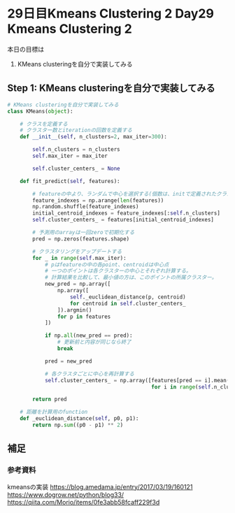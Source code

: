 # 29日目Kmeans Clustering 2 Day29 Kmeans Clustering 2

本日の目標は
1. KMeans clusteringを自分で実装してみる

## Step 1: KMeans clusteringを自分で実装してみる

```python
# KMeans clusteringを自分で実装してみる
class KMeans(object):

    # クラスを定義する
    # クラスター数とiterationの回数を定義する
    def __init__(self, n_clusters=2, max_iter=300):

        self.n_clusters = n_clusters
        self.max_iter = max_iter

        self.cluster_centers_ = None

    def fit_predict(self, features):

        # featureの中より、ランダムで中心を選択する(個数は、initで定義されたクラスタ数)
        feature_indexes = np.arange(len(features))
        np.random.shuffle(feature_indexes)
        initial_centroid_indexes = feature_indexes[:self.n_clusters]
        self.cluster_centers_ = features[initial_centroid_indexes]

        # 予測用のarrayは一回zeroで初期化する
        pred = np.zeros(features.shape)

        # クラスタリングをアップデートする
        for _ in range(self.max_iter):
            # pはfeatureの中の各point、centroidは中心点
            # 一つのポイントは各クラスターの中心とそれぞれ計算する。
            # 計算結果を比較して、最小値の方は、このポイントの所属クラスター。
            new_pred = np.array([
                np.array([
                    self._euclidean_distance(p, centroid)
                    for centroid in self.cluster_centers_
                ]).argmin()
                for p in features
            ])

            if np.all(new_pred == pred):
                # 更新前と内容が同じなら終了
                break

            pred = new_pred

            # 各クラスタごとに中心を再計算する
            self.cluster_centers_ = np.array([features[pred == i].mean(axis=0)
                                              for i in range(self.n_clusters)])

        return pred

    # 距離を計算用のfunction
    def _euclidean_distance(self, p0, p1):
        return np.sum((p0 - p1) ** 2)
```

## 補足

### 参考資料
kmeansの実装 https://blog.amedama.jp/entry/2017/03/19/160121  
https://www.dogrow.net/python/blog33/  
https://qiita.com/Morio/items/0fe3abb58fcaff229f3d  
